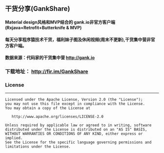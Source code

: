 

## 干货分享(GankShare)

#### Material design风格和MVP结合的 gank.io非官方客户端(Rxjava+Retrofit+Butterknife & MVP)
#### 每天分享程序猿技术干货，福利妹子图及休闲视频(周末不更新),干货集中营非官方客户端。
#### 数据来源：代码家的干货集中营 http://gank.io 


### 下载地址： http://fir.im/GankShare

### License
-------

    Licensed under the Apache License, Version 2.0 (the "License");
    you may not use this file except in compliance with the License.
    You may obtain a copy of the License at

       http://www.apache.org/licenses/LICENSE-2.0

    Unless required by applicable law or agreed to in writing, software
    distributed under the License is distributed on an "AS IS" BASIS,
    WITHOUT WARRANTIES OR CONDITIONS OF ANY KIND, either express or implied.
    See the License for the specific language governing permissions and
    limitations under the License.

